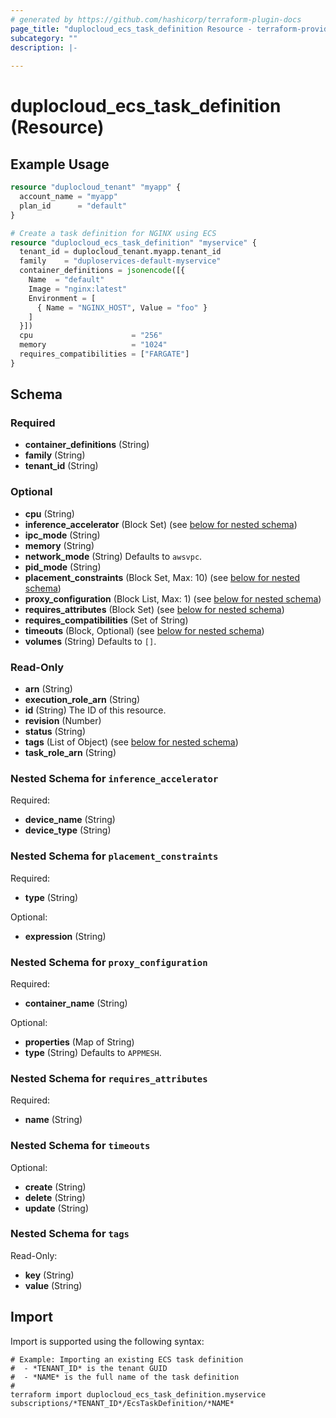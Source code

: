 ```yaml
---
# generated by https://github.com/hashicorp/terraform-plugin-docs
page_title: "duplocloud_ecs_task_definition Resource - terraform-provider-duplocloud"
subcategory: ""
description: |-
  
---
```


# duplocloud_ecs_task_definition (Resource)



## Example Usage

```terraform
resource "duplocloud_tenant" "myapp" {
  account_name = "myapp"
  plan_id      = "default"
}

# Create a task definition for NGINX using ECS
resource "duplocloud_ecs_task_definition" "myservice" {
  tenant_id = duplocloud_tenant.myapp.tenant_id
  family    = "duploservices-default-myservice"
  container_definitions = jsonencode([{
    Name  = "default"
    Image = "nginx:latest"
    Environment = [
      { Name = "NGINX_HOST", Value = "foo" }
    ]
  }])
  cpu                      = "256"
  memory                   = "1024"
  requires_compatibilities = ["FARGATE"]
}
```

<!-- schema generated by tfplugindocs -->
## Schema

### Required

- **container_definitions** (String)
- **family** (String)
- **tenant_id** (String)

### Optional

- **cpu** (String)
- **inference_accelerator** (Block Set) (see [below for nested schema](#nestedblock--inference_accelerator))
- **ipc_mode** (String)
- **memory** (String)
- **network_mode** (String) Defaults to `awsvpc`.
- **pid_mode** (String)
- **placement_constraints** (Block Set, Max: 10) (see [below for nested schema](#nestedblock--placement_constraints))
- **proxy_configuration** (Block List, Max: 1) (see [below for nested schema](#nestedblock--proxy_configuration))
- **requires_attributes** (Block Set) (see [below for nested schema](#nestedblock--requires_attributes))
- **requires_compatibilities** (Set of String)
- **timeouts** (Block, Optional) (see [below for nested schema](#nestedblock--timeouts))
- **volumes** (String) Defaults to `[]`.

### Read-Only

- **arn** (String)
- **execution_role_arn** (String)
- **id** (String) The ID of this resource.
- **revision** (Number)
- **status** (String)
- **tags** (List of Object) (see [below for nested schema](#nestedatt--tags))
- **task_role_arn** (String)

<a id="nestedblock--inference_accelerator"></a>
### Nested Schema for `inference_accelerator`

Required:

- **device_name** (String)
- **device_type** (String)


<a id="nestedblock--placement_constraints"></a>
### Nested Schema for `placement_constraints`

Required:

- **type** (String)

Optional:

- **expression** (String)


<a id="nestedblock--proxy_configuration"></a>
### Nested Schema for `proxy_configuration`

Required:

- **container_name** (String)

Optional:

- **properties** (Map of String)
- **type** (String) Defaults to `APPMESH`.


<a id="nestedblock--requires_attributes"></a>
### Nested Schema for `requires_attributes`

Required:

- **name** (String)


<a id="nestedblock--timeouts"></a>
### Nested Schema for `timeouts`

Optional:

- **create** (String)
- **delete** (String)
- **update** (String)


<a id="nestedatt--tags"></a>
### Nested Schema for `tags`

Read-Only:

- **key** (String)
- **value** (String)

## Import

Import is supported using the following syntax:

```shell
# Example: Importing an existing ECS task definition
#  - *TENANT_ID* is the tenant GUID
#  - *NAME* is the full name of the task definition
#
terraform import duplocloud_ecs_task_definition.myservice subscriptions/*TENANT_ID*/EcsTaskDefinition/*NAME*
```
